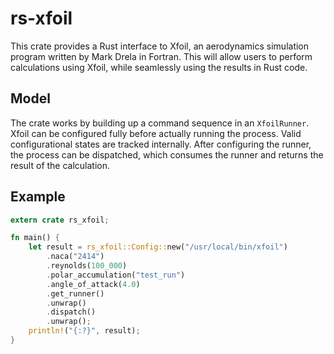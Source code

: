 # rs-xfoil

This crate provides a Rust interface to Xfoil, an aerodynamics simulation program written by
Mark Drela in Fortran. This will allow users to perform calculations using Xfoil, while seamlessly
using the results in Rust code.

## Model

The crate works by building up a command sequence in an `XfoilRunner`. Xfoil can be configured fully
before actually running the process. Valid configurational states are tracked internally. After
configuring the runner, the process can be dispatched, which consumes the runner and returns the
result of the calculation.

## Example

```rust
extern crate rs_xfoil;

fn main() {
    let result = rs_xfoil::Config::new("/usr/local/bin/xfoil")
        .naca("2414")
        .reynolds(100_000)
        .polar_accumulation("test_run")
        .angle_of_attack(4.0)
        .get_runner()
        .unwrap()
        .dispatch()
        .unwrap();
    println!("{:?}", result);
}
```
